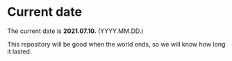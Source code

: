 # Current date

The current date is **2021.07.10.** (YYYY.MM.DD.)

This repository will be good when the world ends, so we will know how long it lasted.